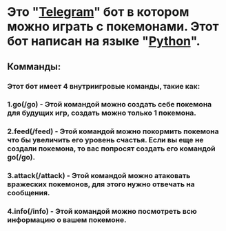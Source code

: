 # Это "<ins>Telegram</ins>" бот в котором можно играть с покемонами. Этот бот написан на языке "<ins>Python</ins>".
## Комманды:
### Этот бот имеет 4 внутриигровые команды, такие как:
### 1.go(/go) - Этой командой можно создать себе покемона для будущих игр, создать можно только 1 покемона.
### 2.feed(/feed) - Этой командой можно покормить покемона что бы увеличить его уровень счастья. Если вы еще не создали покемона, то вас попросят создать его командой go(/go).
### 3.attack(/attack) - Этой командой можно атаковать вражеских покемонов, для этого нужно отвечать на сообщения.
### 4.info(/info) - Этой командой можно посмотреть всю информацию о вашем покемоне.


